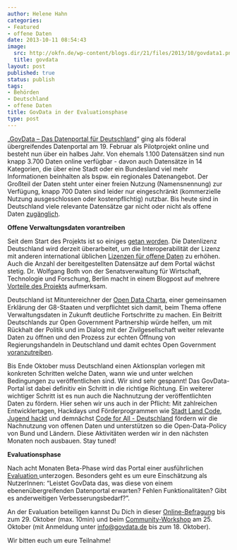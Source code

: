 ```yaml
---
author: Helene Hahn
categories:
- Featured
- offene Daten
date: 2013-10-11 08:54:43
image:
  src: http://okfn.de/wp-content/blogs.dir/21/files/2013/10/govdata1.png
  title: govdata
layout: post
published: true
status: publish
tags:
- Behörden
- Deutschland
- offene Daten
title: GovData in der Evaluationsphase
type: post
---
```


„[GovData – Das Datenportal für Deutschland](https://www.govdata.de/)“ ging als föderal übergreifendes Datenportal am 19. Februar als Pilotprojekt online und besteht nun über ein halbes Jahr. Von ehemals 1.100 Datensätzen sind nun knapp 3.700 Daten online verfügbar - davon auch Datensätze in 14 Kategorien, die über eine Stadt oder ein Bundesland viel mehr Informationen beinhalten als bspw. ein regionales Datenangebot. Der Großteil der Daten steht unter einer freien Nutzung (Namensnennung) zur Verfügung, knapp 700 Daten sind leider nur eingeschränkt (kommerzielle Nutzung ausgeschlossen oder kostenpflichtig) nutzbar. Bis heute sind in Deutschland viele relevante Datensätze gar nicht oder nicht als offene Daten [zugänglich](http://okfn.de/2013/05/offene-lizenzen-fuer-daten-und-dokumente-der-deutschen-verwaltung/).

**Offene Verwaltungsdaten vorantreiben**

Seit dem Start des Projekts ist so einiges [getan worden](https://www.govdata.de/neues/-/blogs/govdata-wird-ein-halbes-jahr-alt-%E2%80%93-ein-erstes-fazit?_33_redirect=https%3A%2F%2Fwww.govdata.de%2Fneues%3Fp_p_id%3D33%26p_p_lifecycle%3D0%26p_p_state%3Dnormal%26p_p_mode%3Dview%26p_p_col_id%3Dcolumn-1%26p_p_col_pos%3D1%26p_p_col_count%3D3). Die Datenlizenz Deutschland wird derzeit überarbeitet, um die Interoperabilität der Lizenz mit anderen international üblichen [Lizenzen für offene Daten](http://opendefinition.org/licenses/%20) zu erhöhen. Auch die Anzahl der bereitgestellten Datensätze auf dem Portal wächst stetig. Dr. Wolfgang Both von der Senatsverwaltung für Wirtschaft, Technologie und Forschung, Berlin macht in einem Blogpost auf mehrere [Vorteile des Projekts](https://www.govdata.de/neues/-/blogs/govdata-bietet-die-vogelperspektive) aufmerksam. 

Deutschland ist Mituntereichner der [Open Data Charta](https://www.gov.uk/government/publications/open-data-charter), einer gemeinsamen Erklärung der G8-Staaten und verpflichtet sich damit, beim Thema offene Verwaltungsdaten in Zukunft deutliche Fortschritte zu machen. Ein Beitritt Deutschlands zur Open Government Partnership würde helfen, um mit Rückhalt der Politik und im Dialog mit der Zivilgesellschaft weiter relevante Daten zu öffnen und den Prozess zur echten Öffnung von Regierungshandeln in Deutschland und damit echtes Open Government [voranzutreiben](http://www.e-demokratie.org/so-sollte-es-sein/deutschland-muss-endlich-der-open-government-partnership-beitreten/).

Bis Ende Oktober muss Deutschland einen Aktionsplan vorlegen mit konkreten Schritten welche Daten, wann wie und unter welchen Bedingungen zu veröffentlichen sind. Wir sind sehr gespannt! Das GovData-Portal ist dabei definitiv ein Schritt in die richtige Richtung. Ein weiterer wichtiger Schritt ist es nun auch die Nachnutzung der veröffentlichten Daten zu fördern. Hier sehen wir uns auch in der Pflicht: Mit zahlreichen Entwicklertagen, Hackdays und Förderprogrammen wie [Stadt Land Code](http://stadtlandcode.de/), [Jugend hackt](http://jugendhackt.de/) und demnächst [Code for All - Deutschland](http://codeforall.de/) fördern wir die Nachnutzung von offenen Daten und unterstützen so die Open-Data-Policy von Bund und Ländern. Diese Aktivitäten werden wir in den nächsten Monaten noch ausbauen. Stay tuned!

**Evaluationsphase**

Nach acht Monaten Beta-Phase wird das Portal einer ausführlichen [Evaluation ](https://www.govdata.de/neues/-/blogs/govdata-unter-der-lupe-erste-evaluation-gestartet)unterzogen. Besonders geht es um eure Einschätzung als NutzerInnen: “Leistet GovData das, was diese von einem ebenenübergreifenden Datenportal erwarten? Fehlen Funktionalitäten? Gibt es anderweitigen Verbesserungsbedarf?”. 

An der Evaluation beteiligen kannst Du Dich in dieser [Online-Befragung](https://de.surveymonkey.com/s/evaluierung-govdata) bis zum 29. Oktober (max. 10min) und beim [Community-Workshop](https://www.govdata.de/neues/-/blogs/govdata-unter-der-lupe-erste-evaluation-gestartet) am 25. Oktober (mit Anmeldung unter [info@govdata.de](mailto:info@govdata.de) bis zum 18. Oktober).

Wir bitten euch um eure Teilnahme!

 